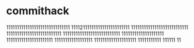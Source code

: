 # commithack
111111111111111111111111111111
111121111111111111111111111
111111111111111111111111111
11111111111111111111111111
111111111111111111111111111
11111111111111111111
1111111111111111111111
111111111111111111
11111111111111111111
11111111111
111111
11
